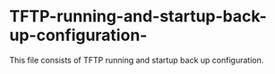 # TFTP-running-and-startup-back-up-configuration-
This file consists of TFTP running and startup back up configuration.
